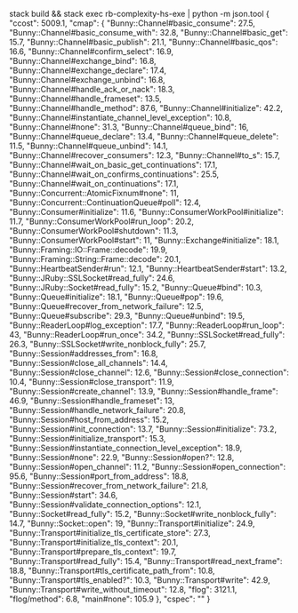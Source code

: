 stack build && stack exec rb-complexity-hs-exe | python -m json.tool
{
    "ccost": 5009.1,
    "cmap": {
        "Bunny::Channel#basic_consume": 27.5,
        "Bunny::Channel#basic_consume_with": 32.8,
        "Bunny::Channel#basic_get": 15.7,
        "Bunny::Channel#basic_publish": 21.1,
        "Bunny::Channel#basic_qos": 16.6,
        "Bunny::Channel#confirm_select": 16.9,
        "Bunny::Channel#exchange_bind": 16.8,
        "Bunny::Channel#exchange_declare": 17.4,
        "Bunny::Channel#exchange_unbind": 16.8,
        "Bunny::Channel#handle_ack_or_nack": 18.3,
        "Bunny::Channel#handle_frameset": 13.5,
        "Bunny::Channel#handle_method": 87.6,
        "Bunny::Channel#initialize": 42.2,
        "Bunny::Channel#instantiate_channel_level_exception": 10.8,
        "Bunny::Channel#none": 31.3,
        "Bunny::Channel#queue_bind": 16,
        "Bunny::Channel#queue_declare": 13.4,
        "Bunny::Channel#queue_delete": 11.5,
        "Bunny::Channel#queue_unbind": 14.1,
        "Bunny::Channel#recover_consumers": 12.3,
        "Bunny::Channel#to_s": 15.7,
        "Bunny::Channel#wait_on_basic_get_continuations": 17.1,
        "Bunny::Channel#wait_on_confirms_continuations": 25.5,
        "Bunny::Channel#wait_on_continuations": 17.1,
        "Bunny::Concurrent::AtomicFixnum#none": 11,
        "Bunny::Concurrent::ContinuationQueue#poll": 12.4,
        "Bunny::Consumer#initialize": 11.6,
        "Bunny::ConsumerWorkPool#initialize": 11.7,
        "Bunny::ConsumerWorkPool#run_loop": 20.2,
        "Bunny::ConsumerWorkPool#shutdown": 11.3,
        "Bunny::ConsumerWorkPool#start": 11,
        "Bunny::Exchange#initialize": 18.1,
        "Bunny::Framing::IO::Frame::decode": 19.9,
        "Bunny::Framing::String::Frame::decode": 20.1,
        "Bunny::HeartbeatSender#run": 12.1,
        "Bunny::HeartbeatSender#start": 13.2,
        "Bunny::JRuby::SSLSocket#read_fully": 24.6,
        "Bunny::JRuby::Socket#read_fully": 15.2,
        "Bunny::Queue#bind": 10.3,
        "Bunny::Queue#initialize": 18.1,
        "Bunny::Queue#pop": 19.6,
        "Bunny::Queue#recover_from_network_failure": 12.5,
        "Bunny::Queue#subscribe": 29.3,
        "Bunny::Queue#unbind": 19.5,
        "Bunny::ReaderLoop#log_exception": 17.7,
        "Bunny::ReaderLoop#run_loop": 43,
        "Bunny::ReaderLoop#run_once": 34.2,
        "Bunny::SSLSocket#read_fully": 26.3,
        "Bunny::SSLSocket#write_nonblock_fully": 25.7,
        "Bunny::Session#addresses_from": 16.8,
        "Bunny::Session#close_all_channels": 14.4,
        "Bunny::Session#close_channel": 12.6,
        "Bunny::Session#close_connection": 10.4,
        "Bunny::Session#close_transport": 11.9,
        "Bunny::Session#create_channel": 13.9,
        "Bunny::Session#handle_frame": 46.9,
        "Bunny::Session#handle_frameset": 13,
        "Bunny::Session#handle_network_failure": 20.8,
        "Bunny::Session#host_from_address": 15.2,
        "Bunny::Session#init_connection": 13.7,
        "Bunny::Session#initialize": 73.2,
        "Bunny::Session#initialize_transport": 15.3,
        "Bunny::Session#instantiate_connection_level_exception": 18.9,
        "Bunny::Session#none": 22.9,
        "Bunny::Session#open?": 12.8,
        "Bunny::Session#open_channel": 11.2,
        "Bunny::Session#open_connection": 95.6,
        "Bunny::Session#port_from_address": 18.8,
        "Bunny::Session#recover_from_network_failure": 21.8,
        "Bunny::Session#start": 34.6,
        "Bunny::Session#validate_connection_options": 12.1,
        "Bunny::Socket#read_fully": 15.2,
        "Bunny::Socket#write_nonblock_fully": 14.7,
        "Bunny::Socket::open": 19,
        "Bunny::Transport#initialize": 24.9,
        "Bunny::Transport#initialize_tls_certificate_store": 27.3,
        "Bunny::Transport#initialize_tls_context": 20.1,
        "Bunny::Transport#prepare_tls_context": 19.7,
        "Bunny::Transport#read_fully": 15.4,
        "Bunny::Transport#read_next_frame": 18.8,
        "Bunny::Transport#tls_certificate_path_from": 10.8,
        "Bunny::Transport#tls_enabled?": 10.3,
        "Bunny::Transport#write": 42.9,
        "Bunny::Transport#write_without_timeout": 12.8,
        "flog": 3121.1,
        "flog/method": 6.8,
        "main#none": 105.9
    },
    "cspec": ""
}